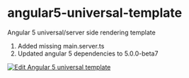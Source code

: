 # angular5-universal-template
Angular 5 universal/server side rendering template

1. Added missing main.server.ts 
2. Updated angular 5 dependencies to 5.0.0-beta7

[![Edit Angular 5 universal template](https://codesandbox.io/static/img/play-codesandbox.svg)](https://codesandbox.io/s/4lxom9y209)
